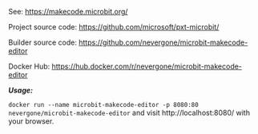 See: https://makecode.microbit.org/

Project source code: https://github.com/microsoft/pxt-microbit/

Builder source code: https://github.com/nevergone/microbit-makecode-editor

Docker Hub: https://hub.docker.com/r/nevergone/microbit-makecode-editor

***Usage:***

`docker run --name microbit-makecode-editor -p 8080:80 nevergone/microbit-makecode-editor` and visit http://localhost:8080/ with your browser.
